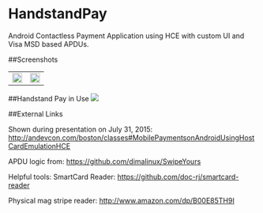 # HandstandPay

Android Contactless Payment Application using HCE with custom UI and Visa MSD based APDUs.

##Screenshots
<table>
 <tr>
  <td>
   <img src="https://raw.githubusercontent.com/handstandsam/HandstandPay/master/screenshots/pay_activity.png" style="width:100%;"/>
  </td>
  <td>
   <img src="https://raw.githubusercontent.com/handstandsam/HandstandPay/master/screenshots/mag_stripe_activity.png" style="width:100%;"/>
  </td>
 </tr>
</table>

##Handstand Pay in Use
<img src="https://raw.githubusercontent.com/handstandsam/HandstandPay/master/screenshots/terminal_authorized.png"/>

##External Links

Shown during presentation on July 31, 2015:
http://andevcon.com/boston/classes#MobilePaymentsonAndroidUsingHostCardEmulationHCE

APDU logic from:
https://github.com/dimalinux/SwipeYours

Helpful tools:
SmartCard Reader: https://github.com/doc-rj/smartcard-reader

Physical mag stripe reader:
http://www.amazon.com/dp/B00E85TH9I
